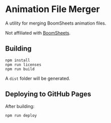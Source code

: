 # Animation File Merger

A utility for merging BoomSheets animation files.

Not affiliated with [BoomSheets](https://store.steampowered.com/app/2189000/BoomSheets/).

## Building

```
npm install
npm run licenses
npm run build
```

A `dist` folder will be generated.

## Deploying to GitHub Pages

After building:

```
npm run deploy
```
